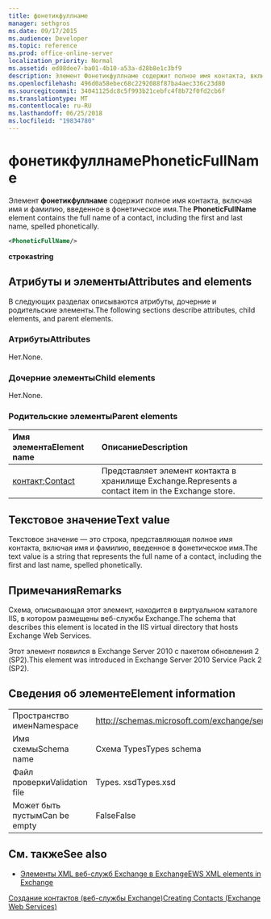 ```yaml
---
title: фонетикфуллнаме
manager: sethgros
ms.date: 09/17/2015
ms.audience: Developer
ms.topic: reference
ms.prod: office-online-server
localization_priority: Normal
ms.assetid: ed08dee7-ba01-4b10-a53a-d28b8e1c3bf9
description: Элемент Фонетикфуллнаме содержит полное имя контакта, включая имя и фамилию, введенное в фонетическое имя.
ms.openlocfilehash: 496d0a58ebec68c2292088f87ba4aec336c23d80
ms.sourcegitcommit: 34041125dc8c5f993b21cebfc4f8b72f0fd2cb6f
ms.translationtype: MT
ms.contentlocale: ru-RU
ms.lasthandoff: 06/25/2018
ms.locfileid: "19834780"
---
```

# <a name="phoneticfullname"></a><span data-ttu-id="bfa01-103">фонетикфуллнаме</span><span class="sxs-lookup"><span data-stu-id="bfa01-103">PhoneticFullName</span></span>

<span data-ttu-id="bfa01-104">Элемент **фонетикфуллнаме** содержит полное имя контакта, включая имя и фамилию, введенное в фонетическое имя.</span><span class="sxs-lookup"><span data-stu-id="bfa01-104">The **PhoneticFullName** element contains the full name of a contact, including the first and last name, spelled phonetically.</span></span> 
  
```XML
<PhoneticFullName/>
```

 <span data-ttu-id="bfa01-105">**строка**</span><span class="sxs-lookup"><span data-stu-id="bfa01-105">**string**</span></span>
## <a name="attributes-and-elements"></a><span data-ttu-id="bfa01-106">Атрибуты и элементы</span><span class="sxs-lookup"><span data-stu-id="bfa01-106">Attributes and elements</span></span>

<span data-ttu-id="bfa01-107">В следующих разделах описываются атрибуты, дочерние и родительские элементы.</span><span class="sxs-lookup"><span data-stu-id="bfa01-107">The following sections describe attributes, child elements, and parent elements.</span></span>
  
### <a name="attributes"></a><span data-ttu-id="bfa01-108">Атрибуты</span><span class="sxs-lookup"><span data-stu-id="bfa01-108">Attributes</span></span>

<span data-ttu-id="bfa01-109">Нет.</span><span class="sxs-lookup"><span data-stu-id="bfa01-109">None.</span></span>
  
### <a name="child-elements"></a><span data-ttu-id="bfa01-110">Дочерние элементы</span><span class="sxs-lookup"><span data-stu-id="bfa01-110">Child elements</span></span>

<span data-ttu-id="bfa01-111">Нет.</span><span class="sxs-lookup"><span data-stu-id="bfa01-111">None.</span></span>
  
### <a name="parent-elements"></a><span data-ttu-id="bfa01-112">Родительские элементы</span><span class="sxs-lookup"><span data-stu-id="bfa01-112">Parent elements</span></span>

|<span data-ttu-id="bfa01-113">**Имя элемента**</span><span class="sxs-lookup"><span data-stu-id="bfa01-113">**Element name**</span></span>|<span data-ttu-id="bfa01-114">**Описание**</span><span class="sxs-lookup"><span data-stu-id="bfa01-114">**Description**</span></span>|
|:-----|:-----|
|<span data-ttu-id="bfa01-115">[контакт](contact.md);</span><span class="sxs-lookup"><span data-stu-id="bfa01-115">[Contact](contact.md)</span></span> <br/> |<span data-ttu-id="bfa01-116">Представляет элемент контакта в хранилище Exchange.</span><span class="sxs-lookup"><span data-stu-id="bfa01-116">Represents a contact item in the Exchange store.</span></span>  <br/> |
   
## <a name="text-value"></a><span data-ttu-id="bfa01-117">Текстовое значение</span><span class="sxs-lookup"><span data-stu-id="bfa01-117">Text value</span></span>

<span data-ttu-id="bfa01-118">Текстовое значение — это строка, представляющая полное имя контакта, включая имя и фамилию, введенное в фонетическое имя.</span><span class="sxs-lookup"><span data-stu-id="bfa01-118">The text value is a string that represents the full name of a contact, including the first and last name, spelled phonetically.</span></span>
  
## <a name="remarks"></a><span data-ttu-id="bfa01-119">Примечания</span><span class="sxs-lookup"><span data-stu-id="bfa01-119">Remarks</span></span>

<span data-ttu-id="bfa01-120">Схема, описывающая этот элемент, находится в виртуальном каталоге IIS, в котором размещены веб-службы Exchange.</span><span class="sxs-lookup"><span data-stu-id="bfa01-120">The schema that describes this element is located in the IIS virtual directory that hosts Exchange Web Services.</span></span>
  
<span data-ttu-id="bfa01-121">Этот элемент появился в Exchange Server 2010 с пакетом обновления 2 (SP2).</span><span class="sxs-lookup"><span data-stu-id="bfa01-121">This element was introduced in Exchange Server 2010 Service Pack 2 (SP2).</span></span>
  
## <a name="element-information"></a><span data-ttu-id="bfa01-122">Сведения об элементе</span><span class="sxs-lookup"><span data-stu-id="bfa01-122">Element information</span></span>

|||
|:-----|:-----|
|<span data-ttu-id="bfa01-123">Пространство имен</span><span class="sxs-lookup"><span data-stu-id="bfa01-123">Namespace</span></span>  <br/> |http://schemas.microsoft.com/exchange/services/2006/types  <br/> |
|<span data-ttu-id="bfa01-124">Имя схемы</span><span class="sxs-lookup"><span data-stu-id="bfa01-124">Schema name</span></span>  <br/> |<span data-ttu-id="bfa01-125">Схема Types</span><span class="sxs-lookup"><span data-stu-id="bfa01-125">Types schema</span></span>  <br/> |
|<span data-ttu-id="bfa01-126">Файл проверки</span><span class="sxs-lookup"><span data-stu-id="bfa01-126">Validation file</span></span>  <br/> |<span data-ttu-id="bfa01-127">Types. xsd</span><span class="sxs-lookup"><span data-stu-id="bfa01-127">Types.xsd</span></span>  <br/> |
|<span data-ttu-id="bfa01-128">Может быть пустым</span><span class="sxs-lookup"><span data-stu-id="bfa01-128">Can be empty</span></span>  <br/> |<span data-ttu-id="bfa01-129">False</span><span class="sxs-lookup"><span data-stu-id="bfa01-129">False</span></span>  <br/> |
   
## <a name="see-also"></a><span data-ttu-id="bfa01-130">См. также</span><span class="sxs-lookup"><span data-stu-id="bfa01-130">See also</span></span>



- [<span data-ttu-id="bfa01-131">Элементы XML веб-служб Exchange в Exchange</span><span class="sxs-lookup"><span data-stu-id="bfa01-131">EWS XML elements in Exchange</span></span>](ews-xml-elements-in-exchange.md)


[<span data-ttu-id="bfa01-132">Создание контактов (веб-службы Exchange)</span><span class="sxs-lookup"><span data-stu-id="bfa01-132">Creating Contacts (Exchange Web Services)</span></span>](http://msdn.microsoft.com/library/4845917e-70d1-481c-bbd7-011ec6571789%28Office.15%29.aspx)

